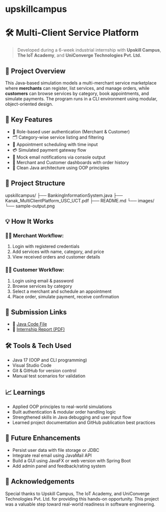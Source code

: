 # upskillcampus
# 🛠️ Multi-Client Service Platform

> Developed during a 6-week industrial internship with **Upskill Campus**, **The IoT Academy**, and **UniConverge Technologies Pvt. Ltd.**

## 📌 Project Overview

This Java-based simulation models a multi-merchant service marketplace where **merchants** can register, list services, and manage orders, while **customers** can browse services by category, book appointments, and simulate payments. The program runs in a CLI environment using modular, object-oriented design.

## 🎯 Key Features

- 🔐 Role-based user authentication (Merchant & Customer)
- 🗂️ Category-wise service listing and filtering
- 📅 Appointment scheduling with time input
- 💳 Simulated payment gateway flow
- 📧 Mock email notifications via console output
- 🧾 Merchant and Customer dashboards with order history
- 🧹 Clean Java architecture using OOP principles

## 📂 Project Structure
upskillcampus/ ├── BankingInformationSystem.java ├── Kanak_MultiClientPlatform_USC_UCT.pdf ├── README.md └── images/ └── sample-output.png


## 💡 How It Works

### 👨‍🔧 Merchant Workflow:
1. Login with registered credentials
2. Add services with name, category, and price
3. View received orders and customer details

### 👩‍💼 Customer Workflow:
1. Login using email & password
2. Browse services by category
3. Select a merchant and schedule an appointment
4. Place order, simulate payment, receive confirmation

## 📎 Submission Links

- 🔗 [Java Code File](https://github.com/kanak/upskillcampus/blob/main/BankingInformationSystem.java)
- 📄 [Internship Report (PDF)](https://github.com/kanak/upskillcampus/blob/main/Kanak_MultiClientPlatform_USC_UCT.pdf)

## 🛠️ Tools & Tech Used

- Java 17 (OOP and CLI programming)
- Visual Studio Code
- Git & GitHub for version control
- Manual test scenarios for validation

## 📈 Learnings

- Applied OOP principles to real-world simulations
- Built authentication & modular order handling logic
- Strengthened skills in Java debugging and user input flow
- Learned project documentation and GitHub publication best practices

## 🔮 Future Enhancements

- Persist user data with file storage or JDBC
- Integrate real email using JavaMail API
- Build a GUI using JavaFX or web version with Spring Boot
- Add admin panel and feedback/rating system

## 🙏 Acknowledgements

Special thanks to Upskill Campus, The IoT Academy, and UniConverge Technologies Pvt. Ltd. for providing this hands-on opportunity. This project was a valuable step toward real-world readiness in software engineering.
